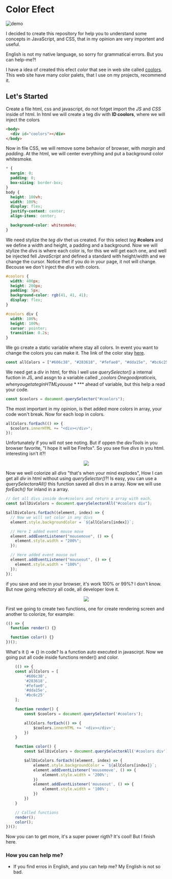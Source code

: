 # Color Efect

![demo](./img/demo.gif)

I decided to create this repository for help you to understand some concepts in JavaScript, and CSS, that in my opinion are very importent and useful.

English is not my native language, so sorry for grammatical errors. But you can help-me?!

I have a idea of created this efect _color_ that see in web site called [coolors](https://coolors.co/palettes/trending). This web site have many color palets, that I use on my projects, recommend it.

## Let's Started

Create a file html, css and javascript, do not fotget import the _JS_ and _CSS_ inside of html. In html we will create a teg div with **ID coolors**, where we will inject the colors

```html
<body>
  <div id="coolors"></div>
</body>
```

Now in file CSS, we will remove some behavior of browser, with _margin_ and _padding_. At the html, we will center everything and put a background color whitesmoke.

```css
* {
  margin: 0;
  padding: 0;
  box-sizing: border-box;
}
body {
  height: 100vh;
  width: 100%;
  display: flex;
  justify-content: center;
  align-items: center;

  background-color: whitesmoke;
}
```

We need stylize the _teg_ _div_ thet us created. For this select _teg_ **#colors** and we define a width and height, a padding and a background. Now we will stylize the _divs_ is where each color is, for this we will get each one, and well be injected fell _JavaScript_ and defined a standard with height/width and we change the cursor. Notice thet if you do in your page, it not will change. Becouse we don't inject the _divs_ with colors.

```css
#coolors {
  width: 400px;
  height: 200px;
  padding: 5px;
  background-color: rgb(41, 41, 41);
  display: flex;
}

#coolors div {
  width: 100%;
  height: 100%;
  cursor: pointer;
  transition: 0.2s;
}
```

We go create a static variable where stay all colors. In event you want to change the colors you can make it. The link of the color stay [here](https://coolors.co/palettes/trending).

```javascript
const allColors = ["#606c38", "#283618", "#fefae0", "#dda15e", "#bc6c25"];
```

We need get a _div_ in html, for this I well use _querySelector()_ a internal fuction in JS, and assgn to a variable called _$coolors_. One good pratice is, when you get a teg in HTML you use **$** ahead of variable, but this help a read your code.

```javascript
const $coolors = document.querySelector("#coolors");
```

The most important in my opinion, is thet added more colors in array, your code won't break. Now for each loop in colors.

```javascript
allColors.forEach(() => {
  $coolors.innerHTML += "<div></div>";
});
```

Unfortunately if you will not see noting. But if oppen the _devTools_ in you browser favorite, "I hope it will be Firefox". So you see five _divs_ in you html. interesting isn't it?!

<p align="center"> 
    <img src="./img/devTools.png">
</p>

Now we well colorize all _divs_ "that's when your mind explodes", How I can get all _div_ in html without using _querySelector()_?! Is easy, you can use a _querySelectoraAll()_ this function saved all divs in a array. Now we will use _forEach()_ for inland in a array.

```javascript
// Get all divs inside dev#coolors and return a array with each.
const $allDivColors = document.querySelectorAll("#coolors div");

$allDivColors.forEach((element, index) => {
  // Now we will set color in any divs
  element.style.backgroundColor = `${allColors[index]}`;

  // Here I added event mouse move
  element.addEventListener("mousemove", () => {
    element.style.width = "200%";
  });

  // Here added event mouse out
  element.addEventListener("mouseout", () => {
    element.style.width = "100%";
  });
});
```

if you save and see in your browser, it's work 100% or 99%? I don't know. But now going refectory all code, all developer love it.

<p align="center"> 
    <img src="./img/meme.gif">
</p>

First we going to create two functions, one for create rendering screen and another to colorize, for example:

```javascript
(() => {
  function render() {}

  function color() {}
})();
```

What's it () => {} in code? Is a function auto executed in javascirpt. Now we going put all code inside functions render() and color.

```javascript
    (() => {
    const allColors = [
        '#606c38', 
        '#283618',
        '#fefae0',
        '#dda15e',
        '#bc6c25'
    ];

    function render() {
        const $coolors = document.querySelector('#coolors');

        allColors.forEach(() => {
            $coolors.innerHTML += '<div></div>';
        })
    }

    function color() {
        const $allDivColors = document.querySelectorAll('#coolors div');

        $allDivColors.forEach((element, index) => {
            element.style.backgroundColor = `${allColors[index]}`;
            element.addEventListener('mousemove', () => {
                element.style.width = '200%';
            })
            element.addEventListener('mouseout', () => {
                element.style.width = '100%';
            })
        })
    }

    // Called functions
    render();
    color();
})();
```
Now you can to get more, it's a super power rigth? It's cool! But I finish here.

### How you can help me?

- If you find erros in English, and you can help me? My English is not so bad.